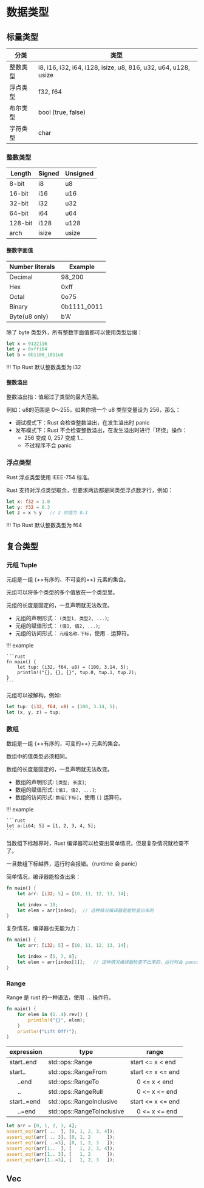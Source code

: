 # 数据类型

## 标量类型

| 分类    |  类型  |
| ------- | ------|
| 整数类型 | i8, i16, i32, i64, i128, isize, u8, 816, u32, u64, u128, usize|
| 浮点类型 | f32, f64 |
| 布尔类型 | bool (true, false)|
| 字符类型 | char |

### 整数类型
| Length   | Signed | Unsigned |
| -------- | ------ | -------- |
| 8-bit    |  i8    | u8       |
| 16-bit   |  i16   | u16      |
|  32-bit  |  i32   |  u32     |
|  64-bit  |  i64   |  u64     |
|  128-bit |  i128  |  u128    |
|  arch    |  isize |  usize   |

#### 整数字面值

| Number literals| Example      |
|----------------|--------------|
| Decimal        |  98_200      |
| Hex            |  0xff        |
| Octal          |  0o75        |
| Binary         |  0b1111_0011 |
| Byte(u8 only)  |  b'A'        |

除了 byte 类型外，所有整数字面值都可以使用类型后缀：
```rust
let x = 9122i16
let y = 0xffi64
let b = 0b1100_1011u8
```

!!! Tip
    Rust 默认整数类型为 i32

#### 整数溢出

整数溢出指：值超过了类型的最大范围。

例如：u8的范围是 0～255，如果你把一个 u8 类型变量设为 256，那么：

- 调试模式下：Rust 会检查整数溢出，在发生溢出时 panic
- 发布模式下：Rust 不会检查整数溢出，在发生溢出时进行「环绕」操作：
    - 256 变成 0, 257 变成 1...
    - 不过程序不会 panic

### 浮点类型

Rust 浮点类型使用 IEEE-754 标准。

Rust 支持对浮点类型取余，但要求两边都是同类型浮点数才行，例如：
```rust
let x: f32 = 1.0
let y: f32 = 0.3
let z = x % y   // z 的值为 0.1
```

!!! Tip
    Rust 默认整数类型为 f64

## 复合类型

### 元组 Tuple

元组是一组 {++有序的、不可变的++} 元素的集合。

元组可以将多个类型的多个值放在一个类型里。

元组的长度是固定的，一旦声明就无法改变。

- 元组的声明形式： `(类型1, 类型2, ...)`;
- 元组的赋值形式： `(值1, 值2, ...)`;
- 元组的访问形式： `元组名称.下标`，使用 `.` 运算符。

!!! example

    ```rust 
    fn main() {
        let tup: (i32, f64, u8) = (100, 3.14, 5);
        println!("{}, {}, {}", tup.0, tup.1, tup.2);
    }
    ```

元组可以被解构，例如:

```rust
let tup: (i32, f64, u8) = (100, 3.14, 5);
let (x, y, z) = tup;
```


### 数组

数组是一组 {++有序的，可变的++} 元素的集合。

数组中的值类型必须相同。

数组的长度是固定的，一旦声明就无法改变。

- 数组的声明形式: `[类型; 长度]`;
- 数组的赋值形式: `[值1, 值2, ...]`;
- 数组的访问形式: `数组[下标]`，使用 `[]` 运算符。

!!! example

    ```rust
    let a:[i64; 5] = [1, 2, 3, 4, 5];
    ```

当数组下标越界时，Rust 编译器可以检查出简单情况，但是复杂情况就检查不了。

一旦数组下标越界，运行时会报错。（runtime 会 panic）

简单情况，编译器能检查出来：
```rust
fn main() {
    let arr: [i32; 5] = [10, 11, 12, 13, 14];

    let index = 10;
    let elem = arr[index];  // 这种情况编译器是能检查出来的
}
```

复杂情况，编译器也无能为力：
```rust
fn main() {
    let arr: [i32; 5] = [10, 11, 12, 13, 14];

    let index = [5, 7, 8];
    let elem = arr[index[1]];   // 这种情况编译器检查不出来的，运行时会 panic
}
```


### Range

Range 是 rust 的一种语法，使用 `..` 操作符。

```rust
fn main() {
    for elem in (1..4).rev() {
        println!("{}", elem);
    }
    println!("Lift Off!");
}
```

| expression  | type                       | range             |
| ----------- | -------------------------- | ----------------- |
| start..end                             | std::ops::Range            | start <= x <  end |
| start..                                | std::ops::RangeFrom        | start <= x <= end |
| &nbsp;&nbsp;&nbsp;&nbsp;&nbsp;..end    | std::ops::RangeTo          | &nbsp;&nbsp;&nbsp;&nbsp;0 <= x <  end |
| &nbsp;&nbsp;&nbsp;&nbsp;&nbsp;..       | std::ops::RangeRull        | &nbsp;&nbsp;&nbsp;&nbsp;0 <= x <= end |
| start..=end                            | std::ops::RangeInclusive   | start <= x <= end |
| &nbsp;&nbsp;&nbsp;&nbsp;&nbsp;..=end   | std::ops::RangeToInclusive | &nbsp;&nbsp;&nbsp;&nbsp;0 <= x <= end |

```rust
let arr = [0, 1, 2, 3, 4];
assert_eq!(arr[ ..  ], [0, 1, 2, 3, 4]);
assert_eq!(arr[ .. 3], [0, 1, 2      ]);
assert_eq!(arr[ ..=3], [0, 1, 2, 3   ]);
assert_eq!(arr[1..  ], [   1, 2, 3, 4]);
assert_eq!(arr[1.. 3], [   1, 2      ]);
assert_eq!(arr[1..=3], [   1, 2, 3   ]);
```

## Vec


